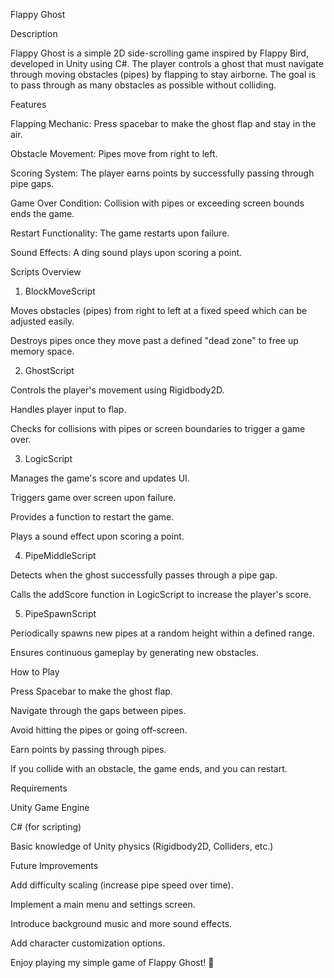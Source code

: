Flappy Ghost

Description

Flappy Ghost is a simple 2D side-scrolling game inspired by Flappy Bird, developed in Unity using C#. The player controls a ghost that must navigate through moving obstacles (pipes) by flapping to stay airborne. The goal is to pass through as many obstacles as possible without colliding.

Features

Flapping Mechanic: Press spacebar to make the ghost flap and stay in the air.

Obstacle Movement: Pipes move from right to left.

Scoring System: The player earns points by successfully passing through pipe gaps.

Game Over Condition: Collision with pipes or exceeding screen bounds ends the game.

Restart Functionality: The game restarts upon failure.

Sound Effects: A ding sound plays upon scoring a point.

Scripts Overview

1. BlockMoveScript

Moves obstacles (pipes) from right to left at a fixed speed which can be adjusted easily.

Destroys pipes once they move past a defined "dead zone" to free up memory space.

2. GhostScript

Controls the player's movement using Rigidbody2D.

Handles player input to flap.

Checks for collisions with pipes or screen boundaries to trigger a game over.

3. LogicScript

Manages the game's score and updates UI.

Triggers game over screen upon failure.

Provides a function to restart the game.

Plays a sound effect upon scoring a point.

4. PipeMiddleScript

Detects when the ghost successfully passes through a pipe gap.

Calls the addScore function in LogicScript to increase the player's score.

5. PipeSpawnScript

Periodically spawns new pipes at a random height within a defined range.

Ensures continuous gameplay by generating new obstacles.

How to Play

Press Spacebar to make the ghost flap.

Navigate through the gaps between pipes.

Avoid hitting the pipes or going off-screen.

Earn points by passing through pipes.

If you collide with an obstacle, the game ends, and you can restart.

Requirements

Unity Game Engine

C# (for scripting)

Basic knowledge of Unity physics (Rigidbody2D, Colliders, etc.)

Future Improvements

Add difficulty scaling (increase pipe speed over time).

Implement a main menu and settings screen.

Introduce background music and more sound effects.

Add character customization options.

Enjoy playing my simple game of Flappy Ghost! 👻

